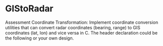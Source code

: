 # GIStoRadar
Assessment Coordinate Transformation: 
Implement coordinate conversion utilities that can convert radar coordinates (bearing, range) to GIS coordinates (lat, lon) and vice versa in C. The header declaration could be the following or your own design. 
